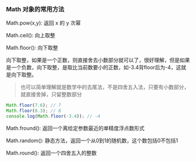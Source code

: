 ### Math 对象的常用方法

Math.pow(x,y): 返回 x 的 y 次幂

Math.ceil(): 向上取整

Math.floor(): 向下取整

向下取整，如果是一个正数，则直接舍去小数部分就可以了，很好理解，但是如果是一个负数，向下取整，是取比当前数要小的正数，如-3.4背floor后为-4，这就是向下取整。

> 也可以简单理解就是数学中的去尾法，不是四舍五入法，只要有小数部分，就直接舍掉，只留整数部分

```js
Math.floor(7.6); // 7
Math.floor(8.3); // 8
console.log(Math.floor(-3.4)); // -4
```

Math.fround(): 返回一个离给定参数最近的单精度浮点数形式

Math.random(): 静态方法，返回一个从0到1的随机数，这个数包括0不包括1

Math.round(): 返回一个四舍五入的整数